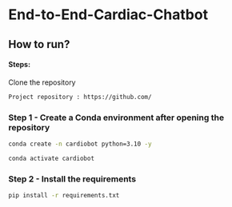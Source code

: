 # End-to-End-Cardiac-Chatbot

## How to run?
#### Steps:

Clone the repository
``` bash
Project repository : https://github.com/
```

### Step 1 - Create a Conda environment after opening the repository
``` bash
conda create -n cardiobot python=3.10 -y
```

``` bash
conda activate cardiobot
```


### Step 2 - Install the requirements
``` bash
pip install -r requirements.txt
```

